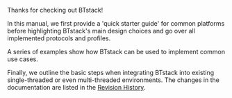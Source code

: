 
Thanks for checking out BTstack! 

In this manual, we first provide a 'quick starter guide' for common platforms
before highlighting BTstack's main design choices and go over all implemented
protocols and profiles.

A series of examples show how BTstack can be used to implement common 
use cases. 

Finally, we outline the basic steps when integrating BTstack into existing single-threaded or even multi-threaded environments. The changes in the documentation are listed in the [Revision History](revision_history).

